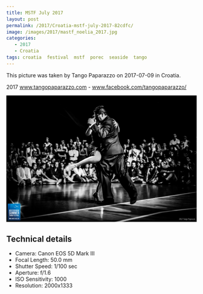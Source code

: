 ```yaml
---
title: MSTF July 2017
layout: post
permalink: /2017/Croatia-mstf-july-2017-82cdfc/
image: /images/2017/mastf_noelia_2017.jpg
categories:
   - 2017
   - Croatia
tags: croatia  festival  mstf  porec  seaside  tango
---
```

   
This picture was taken by Tango Paparazzo on 2017-07-09 in Croatia.

2017 www.tangopaparazzo.com - www.facebook.com/tangopaparazzo/

![MSTF July 2017](/images/2017/mastf_noelia_2017.jpg)

## Technical details
* <i class="fa-solid fa-camera"></i> Camera: Canon EOS 5D Mark III
* <i class="fa-solid fa-square-caret-left"></i> Focal Length: 50.0 mm
* <i class="fa-solid fa-stopwatch"></i> Shutter Speed: 1/100 sec
* <i class="fa-solid fa-circle-dot"></i> Aperture: f/1.6
* <i class="fa-solid fa-lightbulb"></i> ISO Sensitivity: 1000
* <i class="fa-solid fa-square-full"></i> Resolution: 2000x1333
